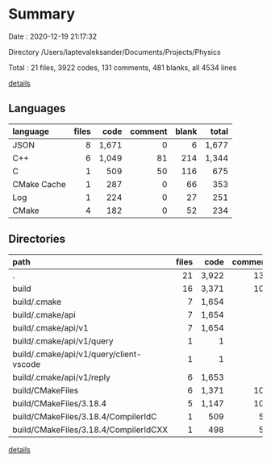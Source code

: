 # Summary

Date : 2020-12-19 21:17:32

Directory /Users/laptevaleksander/Documents/Projects/Physics

Total : 21 files,  3922 codes, 131 comments, 481 blanks, all 4534 lines

[details](details.md)

## Languages
| language | files | code | comment | blank | total |
| :--- | ---: | ---: | ---: | ---: | ---: |
| JSON | 8 | 1,671 | 0 | 6 | 1,677 |
| C++ | 6 | 1,049 | 81 | 214 | 1,344 |
| C | 1 | 509 | 50 | 116 | 675 |
| CMake Cache | 1 | 287 | 0 | 66 | 353 |
| Log | 1 | 224 | 0 | 27 | 251 |
| CMake | 4 | 182 | 0 | 52 | 234 |

## Directories
| path | files | code | comment | blank | total |
| :--- | ---: | ---: | ---: | ---: | ---: |
| . | 21 | 3,922 | 131 | 481 | 4,534 |
| build | 16 | 3,371 | 102 | 381 | 3,854 |
| build/.cmake | 7 | 1,654 | 0 | 6 | 1,660 |
| build/.cmake/api | 7 | 1,654 | 0 | 6 | 1,660 |
| build/.cmake/api/v1 | 7 | 1,654 | 0 | 6 | 1,660 |
| build/.cmake/api/v1/query | 1 | 1 | 0 | 0 | 1 |
| build/.cmake/api/v1/query/client-vscode | 1 | 1 | 0 | 0 | 1 |
| build/.cmake/api/v1/reply | 6 | 1,653 | 0 | 6 | 1,659 |
| build/CMakeFiles | 6 | 1,371 | 102 | 301 | 1,774 |
| build/CMakeFiles/3.18.4 | 5 | 1,147 | 102 | 274 | 1,523 |
| build/CMakeFiles/3.18.4/CompilerIdC | 1 | 509 | 50 | 116 | 675 |
| build/CMakeFiles/3.18.4/CompilerIdCXX | 1 | 498 | 52 | 114 | 664 |

[details](details.md)